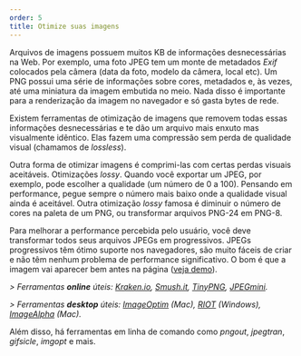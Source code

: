 ```yaml
---
order: 5
title: Otimize suas imagens
---
```


Arquivos de imagens possuem muitos KB de informações desnecessárias na Web. Por exemplo, uma foto JPEG tem um monte de metadados *Exif* colocados pela câmera (data da foto, modelo da câmera, local etc). Um PNG possui uma série de informações sobre cores, metadados e, às vezes, até uma miniatura da imagem embutida no meio. Nada disso é importante para a renderização da imagem no navegador e só gasta bytes de rede.

Existem ferramentas de otimização de imagens que removem todas essas informações desnecessárias e te dão um arquivo mais enxuto mas visualmente idêntico. Elas fazem uma compressão sem perda de qualidade visual (chamamos de *lossless*).

Outra forma de otimizar imagens é comprimi-las com certas perdas visuais aceitáveis. Otimizações *lossy*. Quando você exportar um JPEG, por exemplo, pode escolher a qualidade (um número de 0 a 100). Pensando em performance, pegue sempre o número mais baixo onde a qualidade visual ainda é aceitável. Outra otimização *lossy* famosa é diminuir o número de cores na paleta de um PNG, ou transformar arquivos PNG-24 em PNG-8.

Para melhorar a performance percebida pelo usuário, você deve transformar todos seus arquivos JPEGs em progressivos. JPEGs progressivos têm ótimo suporte nos navegadores, são muito fáceis de criar e não têm nenhum problema de performance significativo. O bom é que a imagem vai aparecer bem antes na página ([veja demo](http://www.patrickmeenan.com/progressive/view.php?img=http://farm2.staticflickr.com/1434/1002257937_021cb46a33_o.jpg)).

*> Ferramentas **online** úteis: [Kraken.io](http://kraken.io), [Smush.it](http://www.smushit.com), [TinyPNG](http://tinypng.org/), [JPEGmini](http://jpegmini.com/).*

*> Ferramentas **desktop** úteis: [ImageOptim](http://imageoptim.com/) (Mac), [RIOT](http://luci.criosweb.ro/riot/download/) (Windows), [ImageAlpha](http://pngmini.com/) (Mac).*

Além disso, há ferramentas em linha de comando como *pngout*, *jpegtran*, *gifsicle*, *imgopt* e mais.